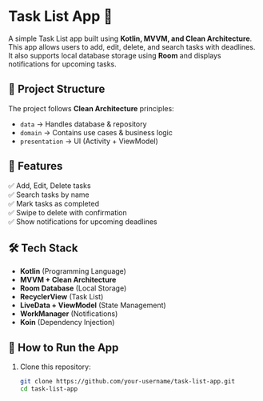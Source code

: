 # Task List App 📝

A simple Task List app built using **Kotlin, MVVM, and Clean Architecture**. This app allows users to add, edit, delete, and search tasks with deadlines. It also supports local database storage using **Room** and displays notifications for upcoming tasks.

## 📂 Project Structure
The project follows **Clean Architecture** principles:
- `data` → Handles database & repository
- `domain` → Contains use cases & business logic
- `presentation` → UI (Activity + ViewModel)

## 🚀 Features
✅ Add, Edit, Delete tasks  
✅ Search tasks by name  
✅ Mark tasks as completed  
✅ Swipe to delete with confirmation  
✅ Show notifications for upcoming deadlines  

## 🛠️ Tech Stack
- **Kotlin** (Programming Language)
- **MVVM + Clean Architecture**
- **Room Database** (Local Storage)
- **RecyclerView** (Task List)
- **LiveData + ViewModel** (State Management)
- **WorkManager** (Notifications)
- **Koin** (Dependency Injection)

## 🔧 How to Run the App
1. Clone this repository:
   ```sh
   git clone https://github.com/your-username/task-list-app.git
   cd task-list-app
